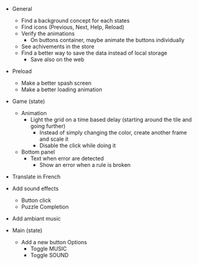 * General
    * Find a background concept for each states
    * Find icons (Previous, Next, Help, Reload)
    * Verify the animations
        * On buttons container, maybe animate the buttons individually
    * See achivements in the store
    * Find a better way to save the data instead of local storage
        * Save also on the web

* Preload
    * Make a better spash screen
    * Make a better loading animation

* Game (state)
    * Animation
        * Light the grid on a time based delay (starting around the tile and going further)
            * Instead of simply changing the color, create another frame and scale it
            * Disable the click while doing it
    * Bottom panel
        * Text when error are detected
            * Show an error when a rule is broken

* Translate in French

* Add sound effects
    * Button click
    * Puzzle Completion

* Add ambiant music

* Main (state)
    * Add a new button Options
        * Toggle MUSIC
        * Toggle SOUND

